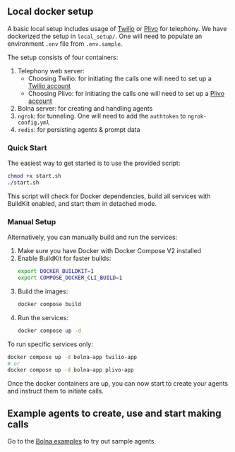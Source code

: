 ## Local docker setup

A basic local setup includes usage of [Twilio](local_setup/telephony_server/twilio_api_server.py) or [Plivo](local_setup/telephony_server/plivo_api_server.py) for telephony. We have dockerized the setup in `local_setup/`. One will need to populate an environment `.env` file from `.env.sample`.

The setup consists of four containers:

1. Telephony web server:
   * Choosing Twilio: for initiating the calls one will need to set up a [Twilio account](https://www.twilio.com/docs/usage/tutorials/how-to-use-your-free-trial-account)
   * Choosing Plivo: for initiating the calls one will need to set up a [Plivo account](https://www.plivo.com/)
2. Bolna server: for creating and handling agents 
3. `ngrok`: for tunneling. One will need to add the `authtoken` to `ngrok-config.yml`
4. `redis`: for persisting agents & prompt data

### Quick Start

The easiest way to get started is to use the provided script:

```bash
chmod +x start.sh
./start.sh
```

This script will check for Docker dependencies, build all services with BuildKit enabled, and start them in detached mode.

### Manual Setup

Alternatively, you can manually build and run the services:

1. Make sure you have Docker with Docker Compose V2 installed
2. Enable BuildKit for faster builds:
   ```bash
   export DOCKER_BUILDKIT=1
   export COMPOSE_DOCKER_CLI_BUILD=1
   ```
3. Build the images:
   ```bash
   docker compose build
   ```
4. Run the services:
   ```bash
   docker compose up -d
   ```

To run specific services only:

```bash
docker compose up -d bolna-app twilio-app
# or
docker compose up -d bolna-app plivo-app
```

Once the docker containers are up, you can now start to create your agents and instruct them to initiate calls.



## Example agents to create, use and start making calls
Go to the [Bolna examples](https://examples.bolna.dev/) to try out sample agents.
